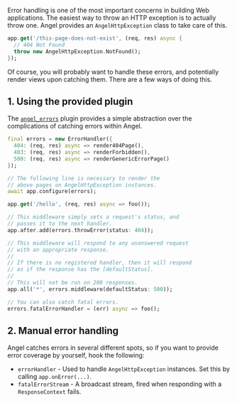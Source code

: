 Error handling is one of the most important concerns in building Web applications. The easiest way to throw an HTTP exception is to actually throw one. Angel provides an `AngelHttpException` class to take care of this.

```dart
app.get('/this-page-does-not-exist', (req, res) async {
  // 404 Not Found
  throw new AngelHttpException.NotFound();
});
```

Of course, you will probably want to handle these errors, and potentially render views upon catching them. There are a few ways of doing this.

## 1. Using the provided plugin

The [`angel_errors`](https://github.com/angel-dart/errors) plugin provides a simple abstraction over the complications of catching errors within Angel.

```dart
final errors = new ErrorHandler({
  404: (req, res) async => render404Page(),
  403: (req, res) async => renderForbidden(),
  500: (req, res) async => renderGenericErrorPage()
});

// The following line is necessary to render the
// above pages on AngelHttpException instances.
await app.configure(errors);

app.get('/hello', (req, res) async => foo());

// This middleware simply sets a request's status, and
// passes it to the next handler.
app.after.add(errors.throwError(status: 404));

// This middleware will respond to any unanswered request
// with an appropriate response.
//
// If there is no registered handler, then it will respond
// as if the response has the [defaultStatus].
//
// This will not be run on 200 responses.
app.all('*', errors.middleware(defaultStatus: 500));

// You can also catch fatal errors.
errors.fatalErrorHandler = (err) async => foo();
```

## 2. Manual error handling

Angel catches errors in several different spots, so if you want to provide
error coverage by yourself, hook the following:

* `errorHandler` - Used to handle `AngelHttpException` instances. Set this by calling
`app.onError(...)`.
* `fatalErrorStream` - A broadcast stream, fired when responding with a `ResponseContext` fails.